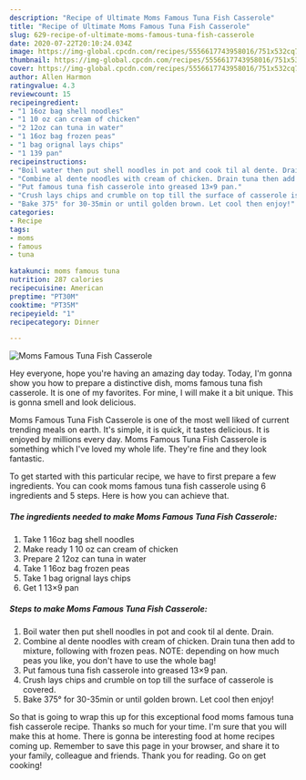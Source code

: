 ```yaml
---
description: "Recipe of Ultimate Moms Famous Tuna Fish Casserole"
title: "Recipe of Ultimate Moms Famous Tuna Fish Casserole"
slug: 629-recipe-of-ultimate-moms-famous-tuna-fish-casserole
date: 2020-07-22T20:10:24.034Z
image: https://img-global.cpcdn.com/recipes/5556617743958016/751x532cq70/moms-famous-tuna-fish-casserole-recipe-main-photo.jpg
thumbnail: https://img-global.cpcdn.com/recipes/5556617743958016/751x532cq70/moms-famous-tuna-fish-casserole-recipe-main-photo.jpg
cover: https://img-global.cpcdn.com/recipes/5556617743958016/751x532cq70/moms-famous-tuna-fish-casserole-recipe-main-photo.jpg
author: Allen Harmon
ratingvalue: 4.3
reviewcount: 15
recipeingredient:
- "1 16oz bag shell noodles"
- "1 10 oz can cream of chicken"
- "2 12oz can tuna in water"
- "1 16oz bag frozen peas"
- "1 bag orignal lays chips"
- "1 139 pan"
recipeinstructions:
- "Boil water then put shell noodles in pot and cook til al dente. Drain."
- "Combine al dente noodles with cream of chicken. Drain tuna then add to mixture, following with frozen peas. NOTE: depending on how much peas you like, you don&#39;t have to use the whole bag!"
- "Put famous tuna fish casserole into greased 13×9 pan."
- "Crush lays chips and crumble on top till the surface of casserole is covered."
- "Bake 375° for 30-35min or until golden brown. Let cool then enjoy!"
categories:
- Recipe
tags:
- moms
- famous
- tuna

katakunci: moms famous tuna 
nutrition: 287 calories
recipecuisine: American
preptime: "PT30M"
cooktime: "PT35M"
recipeyield: "1"
recipecategory: Dinner

---
```



![Moms Famous Tuna Fish Casserole](https://img-global.cpcdn.com/recipes/5556617743958016/751x532cq70/moms-famous-tuna-fish-casserole-recipe-main-photo.jpg)

Hey everyone, hope you're having an amazing day today. Today, I'm gonna show you how to prepare a distinctive dish, moms famous tuna fish casserole. It is one of my favorites. For mine, I will make it a bit unique. This is gonna smell and look delicious.



Moms Famous Tuna Fish Casserole is one of the most well liked of current trending meals on earth. It's simple, it is quick, it tastes delicious. It is enjoyed by millions every day. Moms Famous Tuna Fish Casserole is something which I've loved my whole life. They're fine and they look fantastic.


To get started with this particular recipe, we have to first prepare a few ingredients. You can cook moms famous tuna fish casserole using 6 ingredients and 5 steps. Here is how you can achieve that.

<!--inarticleads1-->

##### The ingredients needed to make Moms Famous Tuna Fish Casserole:

1. Take 1 16oz bag shell noodles
1. Make ready 1 10 oz can cream of chicken
1. Prepare 2 12oz can tuna in water
1. Take 1 16oz bag frozen peas
1. Take 1 bag orignal lays chips
1. Get 1 13×9 pan




<!--inarticleads2-->

##### Steps to make Moms Famous Tuna Fish Casserole:

1. Boil water then put shell noodles in pot and cook til al dente. Drain.
1. Combine al dente noodles with cream of chicken. Drain tuna then add to mixture, following with frozen peas. NOTE: depending on how much peas you like, you don&#39;t have to use the whole bag!
1. Put famous tuna fish casserole into greased 13×9 pan.
1. Crush lays chips and crumble on top till the surface of casserole is covered.
1. Bake 375° for 30-35min or until golden brown. Let cool then enjoy!




So that is going to wrap this up for this exceptional food moms famous tuna fish casserole recipe. Thanks so much for your time. I'm sure that you will make this at home. There is gonna be interesting food at home recipes coming up. Remember to save this page in your browser, and share it to your family, colleague and friends. Thank you for reading. Go on get cooking!
